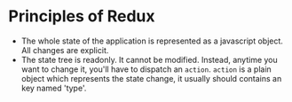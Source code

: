 # Principles of Redux

- The whole state of the application is represented as a javascript object. All changes are explicit.
- The state tree is readonly. It cannot be modified. Instead, anytime you want to change it, you'll have to dispatch an `action`.
`action` is a plain object which represents the state change, it usually should contains an key named 'type'.